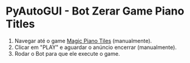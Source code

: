# PyAutoGUI - Bot Zerar Game Piano Titles


1. Navegar até o game [Magic Piano Tiles](https://gameforge.com/pt-BR/littlegames/magic-piano-tiles/?_gl=1*fkbri7*_ga*MTgyNjczODM2NS4xNzA3ODY2OTcz*_ga_37GXT4VGQK*MTcwODE3NTA3Ny41LjEuMTcwODE3NTEzNS4wLjAuMA..#) (manualmente).
1. Clicar em "PLAY" e aguardar o anúncio encerrar (manualmente).
1. Rodar o Bot para que ele execute o game. 